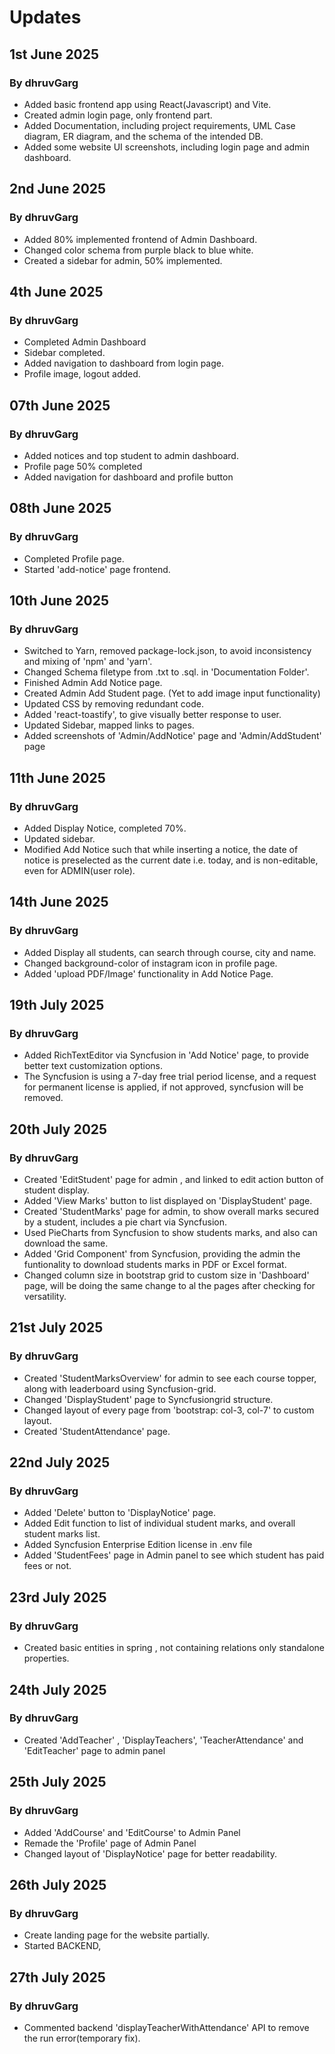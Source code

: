 # Updates

## 1st June 2025

### By dhruvGarg
- Added basic frontend app using React(Javascript) and Vite.
- Created admin login page, only frontend part.
- Added Documentation, including project requirements, UML Case diagram, ER diagram, and the schema of the intended DB.
- Added some website UI screenshots, including login page and admin dashboard.

## 2nd June 2025

### By dhruvGarg
- Added 80% implemented frontend of Admin Dashboard.
- Changed color schema from purple black to blue white.
- Created a sidebar for admin, 50% implemented.

## 4th June 2025

### By dhruvGarg
- Completed Admin Dashboard
- Sidebar completed.
- Added navigation to dashboard from login page.
- Profile image, logout added.

## 07th June 2025

### By dhruvGarg
- Added notices and top student to admin dashboard.
- Profile page 50% completed
- Added navigation for dashboard and profile button

## 08th June 2025

### By dhruvGarg
- Completed Profile page.
- Started 'add-notice' page frontend.

## 10th June 2025

### By dhruvGarg
- Switched to Yarn, removed package-lock.json, to avoid inconsistency and mixing of 'npm' and 'yarn'. 
- Changed Schema filetype from .txt to .sql. in 'Documentation Folder'.
- Finished Admin Add Notice page.
- Created Admin Add Student page. (Yet to add image input functionality)
- Updated CSS by removing redundant code.
- Added 'react-toastify', to give visually better response to user.
- Updated Sidebar, mapped links to pages.
- Added screenshots of 'Admin/AddNotice' page and 'Admin/AddStudent' page


## 11th June 2025

### By dhruvGarg
- Added Display Notice, completed 70%.
- Updated sidebar.
- Modified Add Notice such that while inserting a notice, the date of notice is preselected as the current date i.e. today, and is non-editable, even for ADMIN(user role).


## 14th June 2025

### By dhruvGarg
- Added Display all students, can search through course, city and name.
- Changed background-color of instagram icon in profile page.
- Added 'upload PDF/Image' functionality in Add Notice Page.

## 19th July 2025

### By dhruvGarg
- Added RichTextEditor via Syncfusion in 'Add Notice' page, to provide better text customization options.
- The Syncfusion is using a 7-day free trial period license, and a request for permanent license is applied, if not approved, syncfusion will be removed. 

## 20th July 2025

### By dhruvGarg
- Created 'EditStudent' page for admin , and linked to edit action button of student display.
- Added 'View Marks' button to list displayed on 'DisplayStudent' page.
- Created 'StudentMarks' page for admin, to show overall marks secured by a student, includes a pie chart via Syncfusion.
- Used PieCharts from Syncfusion to show students marks, and also can download the same.
- Added 'Grid Component' from Syncfusion, providing the admin the funtionality to download students marks in PDF or Excel format.
- Changed column size in bootstrap grid to custom size in 'Dashboard' page, will be doing the same change to al the pages after checking for versatility.

## 21st July 2025

### By dhruvGarg
- Created 'StudentMarksOverview' for admin to see each course topper, along with leaderboard using Syncfusion-grid.
- Changed 'DisplayStudent' page to Syncfusiongrid structure.
- Changed layout of every page from 'bootstrap: col-3, col-7' to custom layout.
- Created 'StudentAttendance' page.

## 22nd July 2025

### By dhruvGarg
- Added 'Delete' button to 'DisplayNotice' page.
- Added Edit function to list of individual student marks, and overall student marks list.
- Added Syncfusion Enterprise Edition license in .env file
- Added 'StudentFees' page in Admin panel to see which student has paid fees or not.

## 23rd July 2025

### By dhruvGarg
- Created basic entities in spring , not containing relations only standalone properties.

## 24th July 2025

### By dhruvGarg
- Created 'AddTeacher' , 'DisplayTeachers', 'TeacherAttendance' and 'EditTeacher' page to admin panel

## 25th July 2025

### By dhruvGarg
- Added 'AddCourse' and 'EditCourse' to Admin Panel
- Remade the 'Profile' page of Admin Panel
- Changed layout of 'DisplayNotice' page for better readability.

## 26th July 2025

### By dhruvGarg
- Create landing page for the website partially.
- Started BACKEND, 

## 27th July 2025

### By dhruvGarg
- Commented backend 'displayTeacherWithAttendance' API to remove the run error(temporary fix).